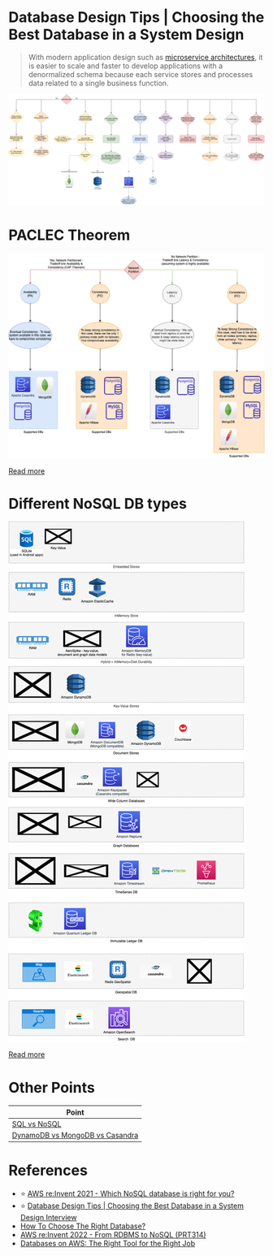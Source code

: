 # Database Design Tips | Choosing the Best Database in a System Design

> With modern application design such as [microservice architectures](../../1_MicroServicesSOA/Readme.md), it is easier to scale and faster to develop applications with a denormalized schema because each service stores and processes data related to a single business function.

![](DecideDatabase.drawio.png)

# PACLEC Theorem

![](../1_Glossaries/PACELCTheorem/PACELC_Diagram.drawio.png)

[Read more](../1_Glossaries/PACELCTheorem/Readme.md)

# Different NoSQL DB types

![](../NoSQL-Databases/NoSQL-DifferentDBtypes.drawio.png)

[Read more](../NoSQL-Databases/Readme.md)

# Other Points

| Point                                                                                |
|--------------------------------------------------------------------------------------|
| [SQL vs NoSQL](../SQLvsNoSQL.md)                                                     |
| [DynamoDB vs MongoDB vs Casandra](../NoSQL-Databases/DynamoDBVsMongoDBVsCasandra.md) |

# References
- :star: [AWS re:Invent 2021 - Which NoSQL database is right for you?](https://www.youtube.com/watch?v=ivBaro-8PhI)
- :star: [Database Design Tips | Choosing the Best Database in a System Design Interview](https://www.youtube.com/watch?v=cODCpXtPHbQ)
- [How To Choose The Right Database?](https://www.youtube.com/watch?v=kkeFE6iRfMM)
- [AWS re:Invent 2022 - From RDBMS to NoSQL (PRT314)](https://www.youtube.com/watch?v=eEENrNKxCdw)
- [Databases on AWS: The Right Tool for the Right Job](https://www.youtube.com/watch?v=WE8N5BU5MeI&t=3710s)